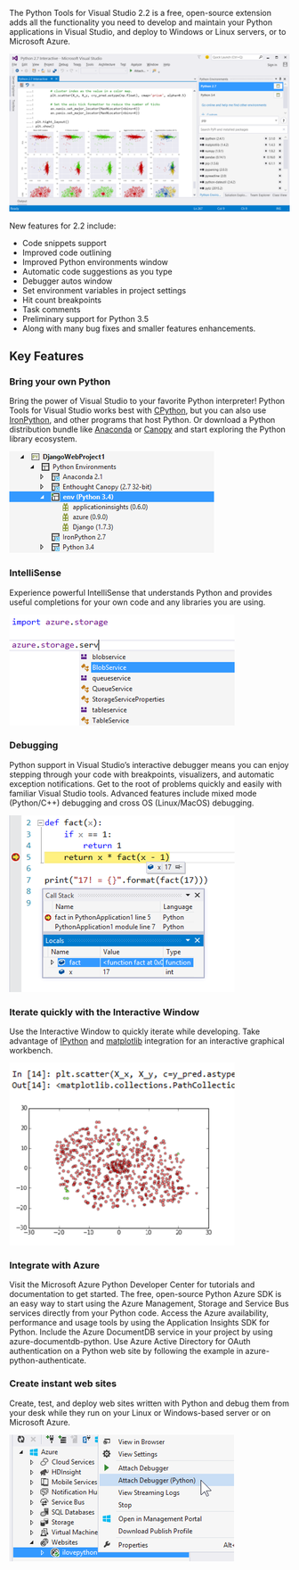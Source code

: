 <properties
    pageTitle="Python Tools"
    description="Python is a programming language that you can run on various platforms including Windows, Linux, Unix, and Mac OS X. With Python Tools for Visual Studio, developers can take advantage of an official Microsoft open-sourced extension that enables first-class Visual Studio tooling support for Python projects."
    slug="python"
    order="300"    
    keywords="visual studio, vs2015, vs, visualstudio, cross-platform, server, linux, windows, python"
/>

The Python Tools for Visual Studio 2.2 is a free, open-source extension adds all the functionality you need to develop and maintain your Python applications in Visual Studio, and deploy to Windows or Linux servers, or to Microsoft Azure.

![Python tools for Visual Studio](_assets/python-tools.png)

New features for 2.2 include:

- Code snippets support
- Improved code outlining
- Improved Python environments window
- Automatic code suggestions as you type
- Debugger autos window
- Set environment variables in project settings
- Hit count breakpoints
- Task comments
- Preliminary support for Python 3.5
- Along with many bug fixes and smaller features enhancements.


## Key Features

### Bring your own Python

Bring the power of Visual Studio to your favorite Python interpreter! Python Tools for Visual Studio works best with [CPython](http://www.python.org/), but you can also use [IronPython](http://www.ironpython.net/), and other programs that host Python. Or download a Python distribution bundle like [Anaconda](https://store.continuum.io/cshop/anaconda/) or [Canopy](https://www.enthought.com/products/canopy/) and start exploring the Python library ecosystem.

![Use your favorite Python interpreter](_assets/python-1.png)

### IntelliSense

Experience powerful IntelliSense that understands Python and provides useful completions for your own code and any libraries you are using.

![IntelliSense for Python](_assets/python-2.png)

### Debugging

Python support in Visual Studio’s interactive debugger means you can enjoy stepping through your code with breakpoints, visualizers, and automatic exception notifications. Get to the root of problems quickly and easily with familiar Visual Studio tools. Advanced features include mixed mode (Python/C++) debugging and cross OS (Linux/MacOS) debugging.

![Debugging Python](_assets/python-3.png)

### Iterate quickly with the Interactive Window

Use the Interactive Window to quickly iterate while developing. Take advantage of [IPython](http://www.ipython.org/) and [matplotlib](http://matplotlib.org/) integration for an interactive graphical workbench.

![Interactive window](_assets/python-4.png)


### Integrate with Azure


Visit the Microsoft Azure Python Developer Center for tutorials and documentation to get started. The free, open-source Python Azure SDK is an easy way to start using the Azure Management, Storage and Service Bus services directly from your Python code. Access the Azure availability, performance and usage tools by using the Application Insights SDK for Python. Include the Azure DocumentDB service in your project by using azure-documentdb-python. Use Azure Active Directory for OAuth authentication on a Python web site by following the example in azure-python-authenticate.



### Create instant web sites

Create, test, and deploy web sites written with Python and debug them from your desk while they run on your Linux or Windows-based server or on Microsoft Azure.

![Creating web sites](_assets/python-5.png)

